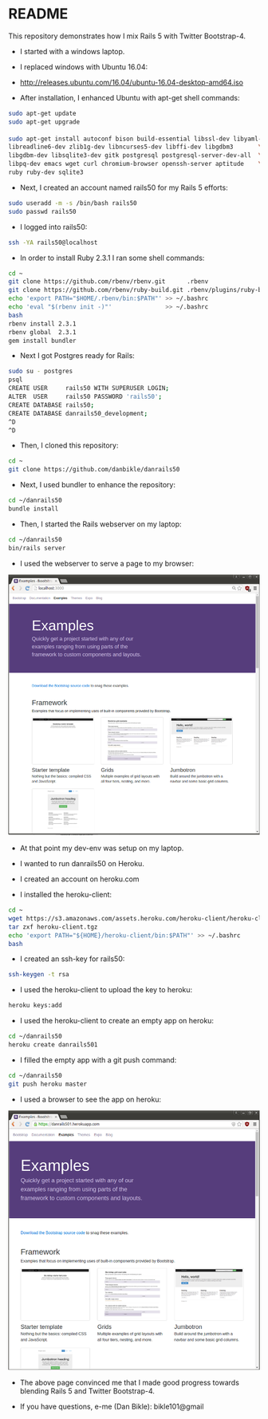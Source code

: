 # README

This repository demonstrates how I mix Rails 5 with Twitter Bootstrap-4.

* I started with a windows laptop.

* I replaced windows with Ubuntu 16.04:

* http://releases.ubuntu.com/16.04/ubuntu-16.04-desktop-amd64.iso

* After installation, I enhanced Ubuntu with apt-get shell commands:

```bash
sudo apt-get update
sudo apt-get upgrade

sudo apt-get install autoconf bison build-essential libssl-dev libyaml-dev \
libreadline6-dev zlib1g-dev libncurses5-dev libffi-dev libgdbm3       \
libgdbm-dev libsqlite3-dev gitk postgresql postgresql-server-dev-all  \
libpq-dev emacs wget curl chromium-browser openssh-server aptitude    \
ruby ruby-dev sqlite3
```

* Next, I created an account named rails50 for my Rails 5 efforts:

```bash
sudo useradd -m -s /bin/bash rails50
sudo passwd rails50
```

* I logged into rails50:

```bash
ssh -YA rails50@localhost
```

* In order to install Ruby 2.3.1 I ran some shell commands:

```bash
cd ~
git clone https://github.com/rbenv/rbenv.git      .rbenv
git clone https://github.com/rbenv/ruby-build.git .rbenv/plugins/ruby-build
echo 'export PATH="$HOME/.rbenv/bin:$PATH"' >> ~/.bashrc
echo 'eval "$(rbenv init -)"'               >> ~/.bashrc
bash
rbenv install 2.3.1
rbenv global  2.3.1
gem install bundler
```

* Next I got Postgres ready for Rails:

```bash
sudo su - postgres
psql
CREATE USER     rails50 WITH SUPERUSER LOGIN;
ALTER  USER     rails50 PASSWORD 'rails50';
CREATE DATABASE rails50;
CREATE DATABASE danrails50_development;
^D
^D
```

* Then, I cloned this repository:

```bash
cd ~
git clone https://github.com/danbikle/danrails50
```

* Next, I used bundler to enhance the repository:

```bash
cd ~/danrails50
bundle install
```

* Then, I started the Rails webserver on my laptop:

```bash
cd ~/danrails50
bin/rails server
```

* I used the webserver to serve a page to my browser:

![alt text](public/img/ex1.png "ex1.png")

* At that point my dev-env was setup on my laptop.

* I wanted to run danrails50 on Heroku.

* I created an account on heroku.com

* I installed the heroku-client:

```bash
cd ~
wget https://s3.amazonaws.com/assets.heroku.com/heroku-client/heroku-client.tgz
tar zxf heroku-client.tgz
echo 'export PATH="${HOME}/heroku-client/bin:$PATH"' >> ~/.bashrc
bash
```

* I created an ssh-key for rails50:

```bash
ssh-keygen -t rsa
```

* I used the heroku-client to upload the key to heroku:

```bash
heroku keys:add
```

* I used the heroku-client to create an empty app on heroku:

```bash
cd ~/danrails50
heroku create danrails501
```

* I filled the empty app with a git push command:

```bash
cd ~/danrails50
git push heroku master
```

* I used a browser to see the app on heroku:

![alt text](public/img/ex2.png "ex2.png")

* The above page convinced me that I made good progress towards blending Rails 5 and Twitter Bootstrap-4.

* If you have questions, e-me (Dan Bikle): bikle101@gmail





